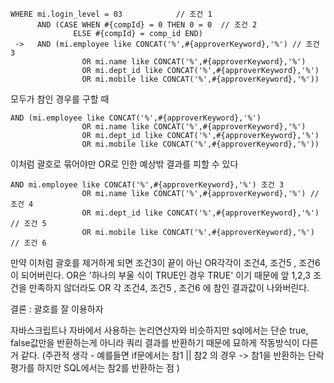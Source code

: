 ```
WHERE mi.login_level = 03            // 조건 1 
      AND (CASE WHEN #{compId} = 0 THEN 0 = 0  // 조건 2 
			  ELSE #{compId} = comp_id END)
 ->   AND (mi.employee like CONCAT('%',#{approverKeyword},'%') // 조건 3
	        	OR mi.name like CONCAT('%',#{approverKeyword},'%')
	        	OR mi.dept_id like CONCAT('%',#{approverKeyword},'%')
	        	OR mi.mobile like CONCAT('%',#{approverKeyword},'%'))
```            
            
모두가 참인 경우를 구할 때             

```
AND (mi.employee like CONCAT('%',#{approverKeyword},'%')
	        	OR mi.name like CONCAT('%',#{approverKeyword},'%')
	        	OR mi.dept_id like CONCAT('%',#{approverKeyword},'%')
	        	OR mi.mobile like CONCAT('%',#{approverKeyword},'%'))
```
이처럼 괄호로 묶어야만 OR로 인한 예상밖 결과를 피할 수 있다 

```
AND mi.employee like CONCAT('%',#{approverKeyword},'%') 조건 3
	        	OR mi.name like CONCAT('%',#{approverKeyword},'%') // 조건 4
	        	OR mi.dept_id like CONCAT('%',#{approverKeyword},'%') // 조건 5
	        	OR mi.mobile like CONCAT('%',#{approverKeyword},'%') // 조건 6
```
만약 이처럼 괄호를 제거하게 되면 조건3이 끝이 아닌 
OR각각이 조건4, 조건5 , 조건6 이 되어버린다.
OR은 '하나의 부울 식이 TRUE인 경우 TRUE' 이기 때문에 앞 1,2,3 조건을 만족하지 않더라도 OR 각 조건4, 조건5 , 조건6 에 참인 결과값이 나와버린다.


결론 : 괄호를 잘 이용하자 

자바스크립트나 자바에서 사용하는 논리연산자와 비슷하지만 sql에서는 단순 true, false값만을 반환하는게 아니라 쿼리 결과를 반환하기 때문에 묘하게 작동방식이 다른거 같다.
(주관적 생각 - 예를들면 if문에서는 참1 || 참2 의 경우  -> 참1을 반환하는 단락평가를 하지만 SQL에서는 참2를 반환하는 점 ) 
            
            
 
            
           
